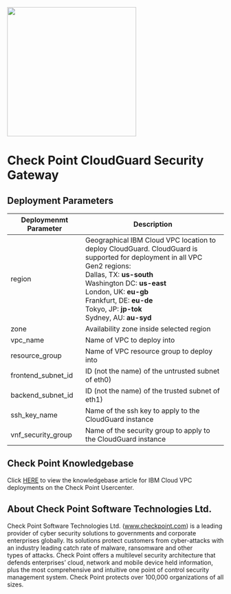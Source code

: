 <img src="https://www.checkpoint.com/wp-content/uploads/CP_ltd_vertical_Pos.png" class="center" width="300">

# Check Point CloudGuard Security Gateway

## Deployment Parameters
| Deploymenmt Parameter | Description |
|-----------------------|-------------|
| region    | Geographical IBM Cloud VPC location to deploy CloudGuard. CloudGuard is supported for deployment in all VPC Gen2 regions: <br> Dallas, TX: **us-south** <br> Washington DC: **us-east** <br> London, UK: **eu-gb** <br> Frankfurt, DE: **eu-de** <br> Tokyo, JP: **jp-tok** <br> Sydney, AU: **au-syd** |
| zone      | Availability zone inside selected region|
| vpc_name  | Name of VPC to deploy into|
| resource_group | Name of VPC resource group to deploy into |
| frontend_subnet_id | ID (not the name) of the untrusted subnet of eth0)
| backend_subnet_id  | ID (not the name) of the trusted subnet of eth1)
| ssh_key_name       | Name of the ssh key to apply to the CloudGuard instance |
| vnf_security_group | Name of the security group to apply to the CloudGuard instance |



## Check Point Knowledgebase
Click [HERE](https://checkpoint.com/) to view the knowledgebase article for IBM Cloud VPC deployments on the Check Point Usercenter.





## About Check Point Software Technologies Ltd.
Check Point Software Technologies Ltd. (www.checkpoint.com) is a leading provider of cyber security solutions to governments and corporate <br> 
enterprises globally. Its solutions protect customers from cyber-attacks with an industry leading catch rate of malware, ransomware and other <br>
types of attacks. Check Point offers a multilevel security architecture that defends enterprises’ cloud, network and mobile device held information, <br>
plus the most comprehensive and intuitive one point of control security management system. Check Point protects over 100,000 organizations of all sizes. <br>
